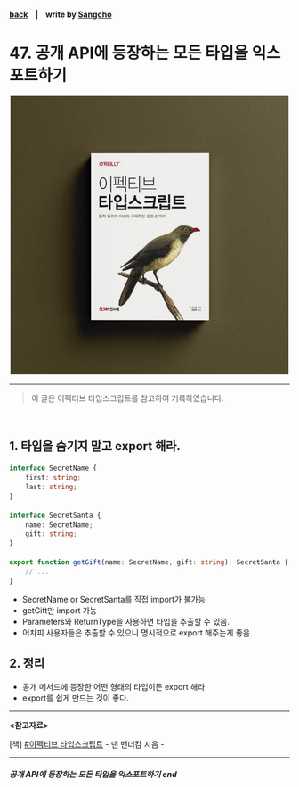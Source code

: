 #### [back](../../README.md) &nbsp;&nbsp; | &nbsp;&nbsp; write by [Sangcho][sangcho]

# 47. 공개 API에 등장하는 모든 타입을 익스포트하기

<p align="center" style="width:500px; margin: 0 auto">
    <img src="../../image/main.png">
</p>

---

> 이 글은 이펙티브 타입스크립트를 참고하여 기록하였습니다.

<br>

## 1. 타입을 숨기지 말고 export 해라.

```typescript
interface SecretName {
    first: string;
    last: string;
}

interface SecretSanta {
    name: SecretName;
    gift: string;
}

export function getGift(name: SecretName, gift: string): SecretSanta {
    // ...
}
```
- SecretName or SecretSanta를 직접 import가 불가능 
- getGift만 import 가능
- Parameters와 ReturnType을 사용하면 타입을 추출할 수 있음.
- 어차피 사용자들은 추출할 수 있으니 명시적으로 export 해주는게 좋음.


## 2. 정리

- 공개 메서드에 등장한 어떤 형태의 타입이든 export 해라
- export를 쉽게 만드는 것이 좋다.

---

<strong><참고자료></strong>

[책] [#이펙티브 타입스크립트][effective-typescript] - 댄 밴더캄 지음 -

---

##### 공개 API에 등장하는 모든 타입을 익스포트하기 end

[effective-typescript]: https://www.aladin.co.kr/shop/wproduct.aspx?ItemId=273193135&start=slayer
[sangcho]: https://github.com/SangchoKim
[taeHyen]: https://github.com/Tap-Kim
[kangHyen]: https://github.com/NacreousCloud
[sumin]: https://github.com/ttumzzi